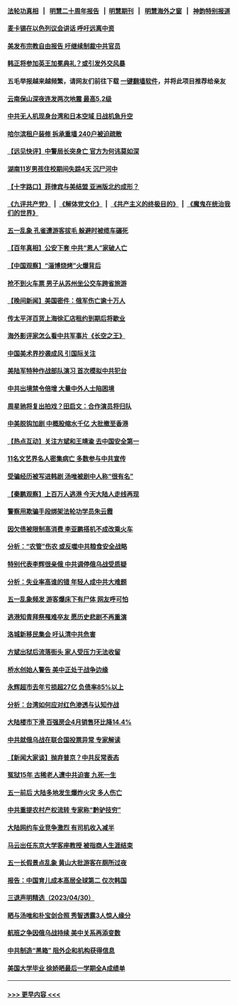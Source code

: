 #### [法轮功真相](https://github.com/gfw-breaker/truth/blob/master/README.md?t=0) &nbsp;&nbsp;|&nbsp;&nbsp; [明慧二十周年报告](https://github.com/gfw-breaker/mh-reports/blob/master/README.md?t=0) &nbsp;&nbsp;|&nbsp;&nbsp;[明慧期刊](https://github.com/gfw-breaker/mh-qikan) &nbsp;&nbsp;|&nbsp;&nbsp; [明慧海外之窗](https://github.com/gfw-breaker/mh-news/blob/master/README.md?t=0) &nbsp;&nbsp;|&nbsp;&nbsp; [神韵特别报道](https://github.com/gfw-breaker/mh-news/blob/master/shenyun.md?t=0)
#### [麦卡锡在以色列议会讲话 呼吁远离中资](../pages/nsc413/n13986703.md?t=05030343) 
#### [美发布宗教自由报告 吁继续制裁中共官员](../pages/nsc413/n13986700.md?t=05030343) 
#### [韩正将参加英王加冕典礼？或引发外交风暴](../pages/nsc413/n13986698.md?t=05030343) 
#### 五毛举报越来越频繁，请网友们前往下载 [一键翻墙软件](https://github.com/gfw-breaker/ssr-accounts)，并将此项目推荐给亲友
#### [云南保山深夜连发两次地震 最高5.2级](../pages/nsc413/n13986556.md?t=05030343) 
#### [中共无人机现身台湾和日本空域 日战机急升空](../pages/nsc413/n13986533.md?t=05030343) 
#### [哈尔滨租户装修 拆承重墙 240户被迫疏散](../pages/nsc413/n13986414.md?t=05030343) 
#### [【远见快评】中警局长突身亡 官方为何讳莫如深](../pages/nsc413/n13986628.md?t=05030343) 
#### [湖南11岁男孩住校期间失踪4天 沉尸河中](../pages/nsc413/n13986500.md?t=05030343) 
#### [【十字路口】菲律宾与美结盟 亚洲版北约成形？](../pages/nsc413/n13986545.md?t=05030343) 
#### [《九评共产党》](https://github.com/begood0513/9ping.md/blob/master/README.md) &nbsp;|&nbsp; [《解体党文化》](../../../../jtdwh.md/blob/master/README.md)  &nbsp;|&nbsp; [《共产主义的终极目的》](../../../../gczydzjmd.md/blob/master/README.md) &nbsp;|&nbsp; [《魔鬼在统治我们的世界》](../../../../mgztzwmdsj.md/blob/master/README.md) 
#### [五一乱象 孔雀遭游客拔毛 躲避时被缆车碾死](../pages/nsc413/n13986480.md?t=05030343) 
#### [【百年真相】公安下套 中共“恩人”家破人亡](../pages/nsc413/n13986055.md?t=05030343) 
#### [【中国观察】“淄博烧烤”火爆背后](../pages/nsc413/n13986307.md?t=05030343) 
#### [抢不到火车票 男子从苏州坐公交车跨省旅游](../pages/nsc413/n13986391.md?t=05030343) 
#### [【晚间新闻】美国密件：俄军伤亡逾十万人](../pages/nsc413/n13986397.md?t=05030343) 
#### [传太平洋百货上海徐汇店租约到期后将歇业](../pages/nsc413/n13986266.md?t=05030343) 
#### [海外影评家怎么看中共军事片《长空之王》](../pages/nsc413/n13986168.md?t=05030343) 
#### [中国美术界抄袭成风 引国际关注](../pages/nsc413/n13986221.md?t=05030343) 
#### [美陆军特种作战部队演习 首次模拟中共犯台](../pages/nsc413/n13985963.md?t=05030343) 
#### [中共出境禁令倍增 大量中外人士陷困境](../pages/nsc413/n13986110.md?t=05030343) 
#### [周星驰将复出拍戏？田启文：合作演员将归队](../pages/nsc413/n13986097.md?t=05030343) 
#### [中美脱钩加剧 中概股缩水千亿 大批撤至香港](../pages/nsc413/n13986025.md?t=05030343) 
#### [【热点互动】关注方斌和王靖渝 去中国安全第一](../pages/nsc413/n13986095.md?t=05030343) 
#### [11名文艺界名人密集病亡 多数参与中共宣传](../pages/nsc413/n13986093.md?t=05030343) 
#### [受骗经历被写进韩剧 汤唯被剧中人称“很有名”](../pages/nsc413/n13986058.md?t=05030343) 
#### [【秦鹏观察】上百万人逃港 今天大陆人走线再现](../pages/nsc413/n13986092.md?t=05030343) 
#### [警察用欺骗手段绑架法轮功学员朱云霞](../pages/nsc413/n13985959.md?t=05030343) 
#### [因欠债被限制高消费 李亚鹏搭机不成改乘火车](../pages/nsc413/n13986000.md?t=05030343) 
#### [分析：“农管”伤农 或反噬中共粮食安全战略](../pages/nsc413/n13985998.md?t=05030343) 
#### [特别代表李辉很亲俄 中共调停俄乌战受质疑](../pages/nsc413/n13986053.md?t=05030343) 
#### [分析：失业率高谁的错 年轻人成中共大难题](../pages/nsc413/n13986019.md?t=05030343) 
#### [五一乱象频发 游客爆床下有尸体 网友呼可怕](../pages/nsc413/n13985960.md?t=05030343) 
#### [逃港知青拜祭罹难卒友 愿历史悲剧不再重演](../pages/nsc413/n13985618.md?t=05030343) 
#### [洛城新移民集会 吁认清中共危害](../pages/nsc413/n13986012.md?t=05030343) 
#### [方斌出狱后流落街头 家人受压力无法收留](../pages/nsc413/n13981951.md?t=05030343) 
#### [桥水创始人警告 美中正处于战争边缘](../pages/nsc413/n13985900.md?t=05030343) 
#### [永辉超市去年亏损超27亿 负债率85%以上](../pages/nsc413/n13985841.md?t=05030343) 
#### [分析：台湾如何应对红色渗透与认知作战](../pages/nsc413/n13985598.md?t=05030343) 
#### [大陆楼市下滑 百强房企4月销售环比降14.4%](../pages/nsc413/n13985840.md?t=05030343) 
#### [中共就俄乌战在联合国投票异常 专家解读](../pages/nsc413/n13985813.md?t=05030343) 
#### [【新闻大家谈】抛弃普京？中共反常表态](../pages/nsc413/n13985892.md?t=05030343) 
#### [冤狱15年 古稀老人遭中共迫害 九死一生](../pages/nsc413/n13985199.md?t=05030343) 
#### [五一前后 大陆多地发生爆炸火灾 多人伤亡](../pages/nsc413/n13985754.md?t=05030343) 
#### [中共重提农村产权流转 专家称“黔驴技穷”](../pages/nsc413/n13985691.md?t=05030343) 
#### [大陆网约车业竞争激烈 有司机收入减半](../pages/nsc413/n13985701.md?t=05030343) 
#### [马云出任东京大学客座教授 被指商人生涯结束](../pages/nsc413/n13985541.md?t=05030343) 
#### [五一长假景点乱象 黄山大批游客在厕所过夜](../pages/nsc413/n13985593.md?t=05030343) 
#### [报告：中国育儿成本高居全球第二 仅次韩国](../pages/nsc413/n13985540.md?t=05030343) 
#### [三退声明精选（2023/04/30）](../pages/nsc413/n13985548.md?t=05030343) 
#### [晒与汤唯和朴宝剑合照 秀智透露3人惊人缘分](../pages/nsc413/n13985442.md?t=05030343) 
#### [航班之争因俄乌战持续 美中关系再添变数](../pages/nsc413/n13985463.md?t=05030343) 
#### [中共制造“黑箱” 阻外企和机构获得信息](../pages/nsc413/n13985431.md?t=05030343) 
#### [美国大学毕业 徐娇晒最后一学期全A成绩单](../pages/nsc413/n13985337.md?t=05030343) 

----
#### [ >>> 更早内容 <<< ](../indexes/nsc413-earlier.md)
